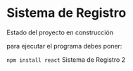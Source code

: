 <h1>Sistema de Registro</h1>

Estado del proyecto en construcción

para ejecutar el programa debes poner:

``npm install react``
Sistema de Registro 2
